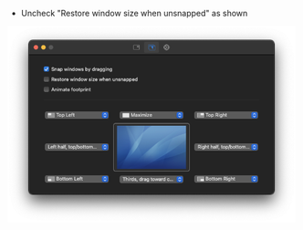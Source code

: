 * Uncheck "Restore window size when unsnapped" as shown 

![](images/rectangle_setting_window_snapping.png)